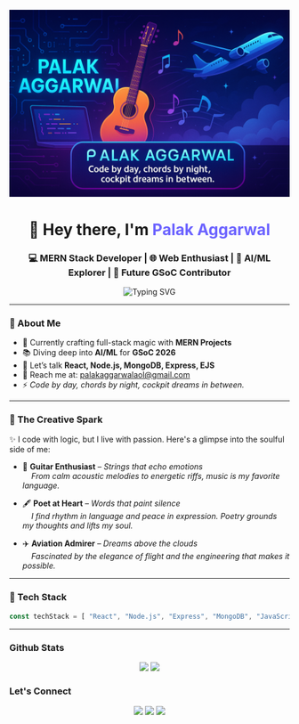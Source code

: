 <p align="center">
  <img src="https://raw.githubusercontent.com/PalakAggarwal13/PalakAggarwal13/main/banner.png" alt="Palak Aggarwal Banner" />
</p>


<h1 align="center">👋 Hey there, I'm <span style="color:#6c63ff">Palak Aggarwal</span></h1>
<h3 align="center">💻 MERN Stack Developer | 🌐 Web Enthusiast | 🧠 AI/ML Explorer | 🎯 Future GSoC Contributor</h3>

<p align="center">
  <img src="https://readme-typing-svg.herokuapp.com?center=true&vCenter=true&lines=Full+Stack+Web+Developer;MERN+Stack+Specialist;Open+Source+Contributor;AI%2FML+Explorer;Lifelong+Learner" alt="Typing SVG" />
</p>

---

### 🌟 About Me

- 🚀 Currently crafting full-stack magic with **MERN Projects**
- 📚 Diving deep into **AI/ML** for **GSoC 2026**
- 💬 Let’s talk **React, Node.js, MongoDB, Express, EJS**
- 📩 Reach me at: [palakaggarwalaol@gmail.com](mailto:palakaggarwalaol@gmail.com)
- ⚡ *Code by day, chords by night, cockpit dreams in between.*

---

### 💫 The Creative Spark

✨ I code with logic, but I live with passion. Here's a glimpse into the soulful side of me:

- 🎸 **Guitar Enthusiast** – *Strings that echo emotions*  
&nbsp;&nbsp;&nbsp;&nbsp;*From calm acoustic melodies to energetic riffs, music is my favorite language.*

- 🖋️ **Poet at Heart** – *Words that paint silence*  
&nbsp;&nbsp;&nbsp;&nbsp;*I find rhythm in language and peace in expression. Poetry grounds my thoughts and lifts my soul.*

- ✈️ **Aviation Admirer** – *Dreams above the clouds*  
&nbsp;&nbsp;&nbsp;&nbsp;*Fascinated by the elegance of flight and the engineering that makes it possible.*

---

### 🧰 Tech Stack

```js
const techStack = [ "React", "Node.js", "Express", "MongoDB", "JavaScript", "HTML5", "CSS3", "Git"];
```

---

### Github Stats
<p align="center"> <img src="https://github-readme-stats.vercel.app/api?username=PalakAggarwal13&show_icons=true&theme=tokyonight" width="48%" /> <img src="https://github-readme-streak-stats.herokuapp.com/?user=PalakAggarwal13&theme=tokyonight" width="48%" /> </p>

### Let's Connect

<p align="center"> <a href="https://www.linkedin.com/in/palak-aggarwal-77b645323"><img src="https://img.shields.io/badge/LinkedIn-blue?logo=linkedin&logoColor=white" /></a> <a href="mailto:palakaggarwalaol@gmail.com"><img src="https://img.shields.io/badge/Gmail-red?logo=gmail&logoColor=white" /></a> <a href="https://github.com/PalakAggarwal13"><img src="https://img.shields.io/badge/GitHub-000?logo=github&logoColor=white" /></a> </p>
